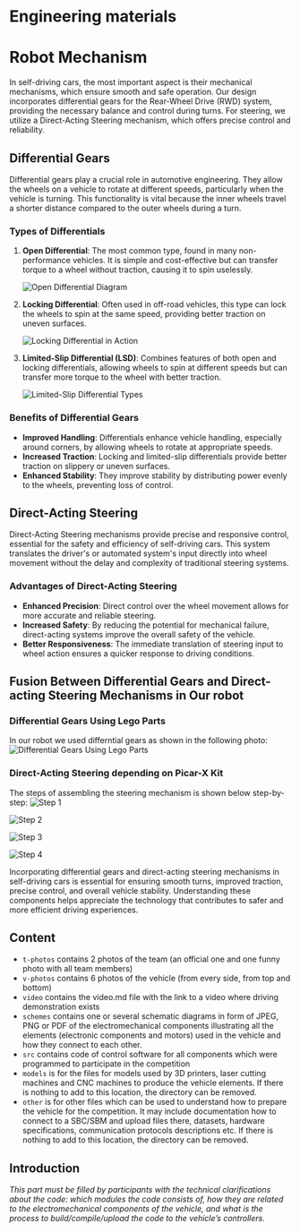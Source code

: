 Engineering materials
====

# Robot Mechanism

In self-driving cars, the most important aspect is their mechanical mechanisms, which ensure smooth and safe operation. Our design incorporates differential gears for the Rear-Wheel Drive (RWD) system, providing the necessary balance and control during turns. For steering, we utilize a Direct-Acting Steering mechanism, which offers precise control and reliability.

## Differential Gears

Differential gears play a crucial role in automotive engineering. They allow the wheels on a vehicle to rotate at different speeds, particularly when the vehicle is turning. This functionality is vital because the inner wheels travel a shorter distance compared to the outer wheels during a turn.

### Types of Differentials

1. **Open Differential**: The most common type, found in many non-performance vehicles. It is simple and cost-effective but can transfer torque to a wheel without traction, causing it to spin uselessly.

   ![Open Differential Diagram](https://github.com/Bar7coder7laz/SS_Syrian_Robot_Competition/blob/main/other/images/Differential-Image-1.webp)

2. **Locking Differential**: Often used in off-road vehicles, this type can lock the wheels to spin at the same speed, providing better traction on uneven surfaces.

   ![Locking Differential in Action](https://github.com/Bar7coder7laz/SS_Syrian_Robot_Competition/blob/main/other/images/locking%20diff.jpg)

3. **Limited-Slip Differential (LSD)**: Combines features of both open and locking differentials, allowing wheels to spin at different speeds but can transfer more torque to the wheel with better traction.

   ![Limited-Slip Differential Types](https://github.com/Bar7coder7laz/SS_Syrian_Robot_Competition/blob/main/other/images/kmp-lsd-with-names-01.png)

### Benefits of Differential Gears

- **Improved Handling**: Differentials enhance vehicle handling, especially around corners, by allowing wheels to rotate at appropriate speeds.
- **Increased Traction**: Locking and limited-slip differentials provide better traction on slippery or uneven surfaces.
- **Enhanced Stability**: They improve stability by distributing power evenly to the wheels, preventing loss of control.

## Direct-Acting Steering

Direct-Acting Steering mechanisms provide precise and responsive control, essential for the safety and efficiency of self-driving cars. This system translates the driver's or automated system's input directly into wheel movement without the delay and complexity of traditional steering systems.

### Advantages of Direct-Acting Steering

- **Enhanced Precision**: Direct control over the wheel movement allows for more accurate and reliable steering.
- **Increased Safety**: By reducing the potential for mechanical failure, direct-acting systems improve the overall safety of the vehicle.
- **Better Responsiveness**: The immediate translation of steering input to wheel action ensures a quicker response to driving conditions.

## Fusion Between Differential Gears and Direct-acting Steering Mechanisms in Our robot

### Differential Gears Using Lego Parts
In our robot we used differntial gears as shown in the following photo:
![Differential Gears Using Lego Parts](https://github.com/Bar7coder7laz/SS_Syrian_Robot_Competition/blob/main/other/images/diff%20lego%20pars.webp)

### Direct-Acting Steering depending on Picar-X Kit
The steps of assembling the steering mechanism is shown below step-by-step:
![Step 1](https://github.com/Bar7coder7laz/SS_Syrian_Robot_Competition/blob/main/other/images/1.png)

![Step 2](https://github.com/Bar7coder7laz/SS_Syrian_Robot_Competition/blob/main/other/images/2.png)

![Step 3](https://github.com/Bar7coder7laz/SS_Syrian_Robot_Competition/blob/main/other/images/3.png)

![Step 4](https://github.com/Bar7coder7laz/SS_Syrian_Robot_Competition/blob/main/other/images/4.png)

Incorporating differential gears and direct-acting steering mechanisms in self-driving cars is essential for ensuring smooth turns, improved traction, precise control, and overall vehicle stability. Understanding these components helps appreciate the technology that contributes to safer and more efficient driving experiences.


## Content

* `t-photos` contains 2 photos of the team (an official one and one funny photo with all team members)
* `v-photos` contains 6 photos of the vehicle (from every side, from top and bottom)
* `video` contains the video.md file with the link to a video where driving demonstration exists
* `schemes` contains one or several schematic diagrams in form of JPEG, PNG or PDF of the electromechanical components illustrating all the elements (electronic components and motors) used in the vehicle and how they connect to each other.
* `src` contains code of control software for all components which were programmed to participate in the competition
* `models` is for the files for models used by 3D printers, laser cutting machines and CNC machines to produce the vehicle elements. If there is nothing to add to this location, the directory can be removed.
* `other` is for other files which can be used to understand how to prepare the vehicle for the competition. It may include documentation how to connect to a SBC/SBM and upload files there, datasets, hardware specifications, communication protocols descriptions etc. If there is nothing to add to this location, the directory can be removed.

## Introduction

_This part must be filled by participants with the technical clarifications about the code: which modules the code consists of, how they are related to the electromechanical components of the vehicle, and what is the process to build/compile/upload the code to the vehicle’s controllers._
